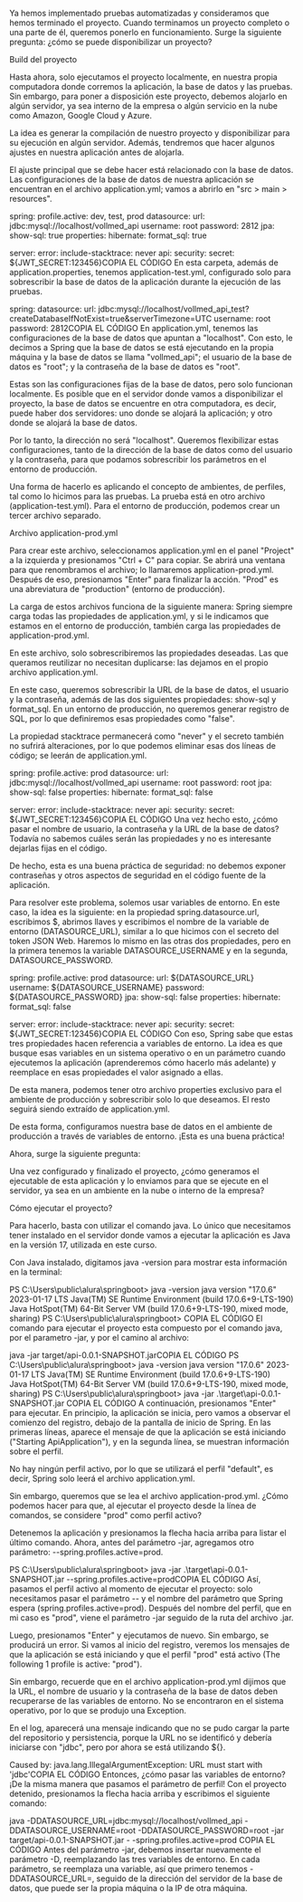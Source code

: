 Ya hemos implementado pruebas automatizadas y consideramos que hemos terminado el proyecto. Cuando terminamos un proyecto completo o una parte de él, queremos ponerlo en funcionamiento. Surge la siguiente pregunta: ¿cómo se puede disponibilizar un proyecto?

Build del proyecto

Hasta ahora, solo ejecutamos el proyecto localmente, en nuestra propia computadora donde corremos la aplicación, la base de datos y las pruebas. Sin embargo, para poner a disposición este proyecto, debemos alojarlo en algún servidor, ya sea interno de la empresa o algún servicio en la nube como Amazon, Google Cloud y Azure.

La idea es generar la compilación de nuestro proyecto y disponibilizar para su ejecución en algún servidor. Además, tendremos que hacer algunos ajustes en nuestra aplicación antes de alojarla.

El ajuste principal que se debe hacer está relacionado con la base de datos. Las configuraciones de la base de datos de nuestra aplicación se encuentran en el archivo application.yml; vamos a abrirlo en "src > main > resources".

spring:
 profile.active: dev, test, prod
 datasource:
   url: jdbc:mysql://localhost/vollmed_api
   username: root
   password: 2812
 jpa:
   show-sql: true
   properties:
     hibernate:
       format_sql: true

server:
 error:
   include-stacktrace: never
api:
 security:
   secret: ${JWT_SECRET:123456}COPIA EL CÓDIGO
En esta carpeta, además de application.properties, tenemos application-test.yml, configurado solo para sobrescribir la base de datos de la aplicación durante la ejecución de las pruebas.

spring:
 datasource:
   url: jdbc:mysql://localhost/vollmed_api_test?createDatabaseIfNotExist=true&serverTimezone=UTC
   username: root
   password: 2812COPIA EL CÓDIGO
En application.yml, tenemos las configuraciones de la base de datos que apuntan a "localhost". Con esto, le decimos a Spring que la base de datos se está ejecutando en la propia máquina y la base de datos se llama "vollmed_api"; el usuario de la base de datos es "root"; y la contraseña de la base de datos es "root".

Estas son las configuraciones fijas de la base de datos, pero solo funcionan localmente. Es posible que en el servidor donde vamos a disponibilizar el proyecto, la base de datos se encuentre en otra computadora, es decir, puede haber dos servidores: uno donde se alojará la aplicación; y otro donde se alojará la base de datos.

Por lo tanto, la dirección no será "localhost". Queremos flexibilizar estas configuraciones, tanto de la dirección de la base de datos como del usuario y la contraseña, para que podamos sobrescribir los parámetros en el entorno de producción.

Una forma de hacerlo es aplicando el concepto de ambientes, de perfiles, tal como lo hicimos para las pruebas. La prueba está en otro archivo (application-test.yml). Para el entorno de producción, podemos crear un tercer archivo separado.

Archivo application-prod.yml

Para crear este archivo, seleccionamos application.yml en el panel "Project" a la izquierda y presionamos "Ctrl + C" para copiar. Se abrirá una ventana para que renombramos el archivo; lo llamaremos application-prod.yml. Después de eso, presionamos "Enter" para finalizar la acción. "Prod" es una abreviatura de "production" (entorno de producción).

La carga de estos archivos funciona de la siguiente manera: Spring siempre carga todas las propiedades de application.yml, y si le indicamos que estamos en el entorno de producción, también carga las propiedades de application-prod.yml.

En este archivo, solo sobrescribiremos las propiedades deseadas. Las que queramos reutilizar no necesitan duplicarse: las dejamos en el propio archivo application.yml.

En este caso, queremos sobrescribir la URL de la base de datos, el usuario y la contraseña, además de las dos siguientes propiedades: show-sql y format_sql. En un entorno de producción, no queremos generar registro de SQL, por lo que definiremos esas propiedades como "false".

La propiedad stacktrace permanecerá como "never" y el secreto también no sufrirá alteraciones, por lo que podemos eliminar esas dos líneas de código; se leerán de application.yml.

spring:
 profile.active: prod
 datasource:
   url: jdbc:mysql://localhost/vollmed_api
   username: root
   password: root
 jpa:
   show-sql: false
   properties:
     hibernate:
       format_sql: false

server:
 error:
   include-stacktrace: never
api:
 security:
   secret: ${JWT_SECRET:123456}COPIA EL CÓDIGO
Una vez hecho esto, ¿cómo pasar el nombre de usuario, la contraseña y la URL de la base de datos? Todavía no sabemos cuáles serán las propiedades y no es interesante dejarlas fijas en el código.

De hecho, esta es una buena práctica de seguridad: no debemos exponer contraseñas y otros aspectos de seguridad en el código fuente de la aplicación.

Para resolver este problema, solemos usar variables de entorno. En este caso, la idea es la siguiente: en la propiedad spring.datasource.url, escribimos $, abrimos llaves y escribimos el nombre de la variable de entorno (DATASOURCE_URL), similar a lo que hicimos con el secreto del token JSON Web. Haremos lo mismo en las otras dos propiedades, pero en la primera tenemos la variable DATASOURCE_USERNAME y en la segunda, DATASOURCE_PASSWORD.

spring:
 profile.active: prod
 datasource:
   url: ${DATASOURCE_URL}
   username: ${DATASOURCE_USERNAME}
   password: ${DATASOURCE_PASSWORD}
 jpa:
   show-sql: false
   properties:
     hibernate:
       format_sql: false

server:
 error:
   include-stacktrace: never
api:
 security:
   secret: ${JWT_SECRET:123456}COPIA EL CÓDIGO
Con eso, Spring sabe que estas tres propiedades hacen referencia a variables de entorno. La idea es que busque esas variables en un sistema operativo o en un parámetro cuando ejecutemos la aplicación (aprenderemos cómo hacerlo más adelante) y reemplace en esas propiedades el valor asignado a ellas.

De esta manera, podemos tener otro archivo properties exclusivo para el ambiente de producción y sobrescribir solo lo que deseamos. El resto seguirá siendo extraído de application.yml.

De esta forma, configuramos nuestra base de datos en el ambiente de producción a través de variables de entorno. ¡Esta es una buena práctica!

Ahora, surge la siguiente pregunta:

Una vez configurado y finalizado el proyecto, ¿cómo generamos el ejecutable de esta aplicación y lo enviamos para que se ejecute en el servidor, ya sea en un ambiente en la nube o interno de la empresa?

Cómo ejecutar el proyecto?

Para hacerlo, basta con utilizar el comando java. Lo único que necesitamos tener instalado en el servidor donde vamos a ejecutar la aplicación es Java en la versión 17, utilizada en este curso.

Con Java instalado, digitamos java -version para mostrar esta información en la terminal:

PS C:\Users\public\alura\springboot> java -version
java version "17.0.6" 2023-01-17 LTS
Java(TM) SE Runtime Environment (build 17.0.6+9-LTS-190)                       
Java HotSpot(TM) 64-Bit Server VM (build 17.0.6+9-LTS-190, mixed mode, sharing)
PS C:\Users\public\alura\springboot> COPIA EL CÓDIGO
El comando para ejecutar el proyecto esta compuesto por el comando java, por el parametro -jar, y por el camino al archivo:

java -jar target/api-0.0.1-SNAPSHOT.jarCOPIA EL CÓDIGO
PS C:\Users\public\alura\springboot> java -version
java version "17.0.6" 2023-01-17 LTS
Java(TM) SE Runtime Environment (build 17.0.6+9-LTS-190)                       
Java HotSpot(TM) 64-Bit Server VM (build 17.0.6+9-LTS-190, mixed mode, sharing)
PS C:\Users\public\alura\springboot> java -jar .\target\api-0.0.1-SNAPSHOT.jar COPIA EL CÓDIGO
A continuación, presionamos "Enter" para ejecutar. En principio, la aplicación se inicia, pero vamos a observar el comienzo del registro, debajo de la pantalla de inicio de Spring. En las primeras líneas, aparece el mensaje de que la aplicación se está iniciando ("Starting ApiApplication"), y en la segunda línea, se muestran información sobre el perfil.

No hay ningún perfil activo, por lo que se utilizará el perfil "default", es decir, Spring solo leerá el archivo application.yml.

Sin embargo, queremos que se lea el archivo application-prod.yml. ¿Cómo podemos hacer para que, al ejecutar el proyecto desde la línea de comandos, se considere "prod" como perfil activo?

Detenemos la aplicación y presionamos la flecha hacia arriba para listar el último comando. Ahora, antes del parámetro -jar, agregamos otro parámetro: --spring.profiles.active=prod.

PS C:\Users\public\alura\springboot> java -jar .\target\api-0.0.1-SNAPSHOT.jar --spring.profiles.active=prodCOPIA EL CÓDIGO
Así, pasamos el perfil activo al momento de ejecutar el proyecto: solo necesitamos pasar el parámetro -- y el nombre del parámetro que Spring espera (spring.profiles.active=prod). Después del nombre del perfil, que en mi caso es "prod", viene el parámetro -jar seguido de la ruta del archivo .jar.

Luego, presionamos "Enter" y ejecutamos de nuevo. Sin embargo, se producirá un error. Si vamos al inicio del registro, veremos los mensajes de que la aplicación se está iniciando y que el perfil "prod" está activo (The following 1 profile is active: "prod").

Sin embargo, recuerde que en el archivo application-prod.yml dijimos que la URL, el nombre de usuario y la contraseña de la base de datos deben recuperarse de las variables de entorno. No se encontraron en el sistema operativo, por lo que se produjo una Exception.

En el log, aparecerá una mensaje indicando que no se pudo cargar la parte del repositorio y persistencia, porque la URL no se identificó y debería iniciarse con "jdbc", pero por ahora se está utilizando ${}.

Caused by: java.lang.IllegalArgumentException: URL must start with 'jdbc'COPIA EL CÓDIGO
Entonces, ¿cómo pasar las variables de entorno? ¡De la misma manera que pasamos el parámetro de perfil! Con el proyecto detenido, presionamos la flecha hacia arriba y escribimos el siguiente comando:

java -DDATASOURCE_URL=jdbc:mysql://localhost/vollmed_api -DDATASOURCE_USERNAME=root -DDATASOURCE_PASSWORD=root -jar target/api-0.0.1-SNAPSHOT.jar  - -spring.profiles.active=prod COPIA EL CÓDIGO
Antes del parámetro -jar, debemos insertar nuevamente el parámetro -D, reemplazando las tres variables de entorno. En cada parámetro, se reemplaza una variable, así que primero tenemos -DDATASOURCE_URL=, seguido de la dirección del servidor de la base de datos, que puede ser la propia máquina o la IP de otra máquina.